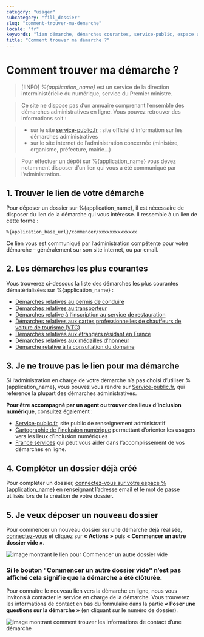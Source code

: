 ```yaml
---
category: "usager"
subcategory: "fill_dossier"
slug: "comment-trouver-ma-demarche"
locale: "fr"
keywords: "lien démarche, démarches courantes, service-public, espace usager, nouveau dossier"
title: "Comment trouver ma démarche ?"
---
```


# Comment trouver ma démarche ?

> [!INFO]
> *%{application_name}* est un service de la direction interministérielle du numérique, service du Premier ministre.

> Ce site ne dispose pas d’un annuaire comprenant l’ensemble des démarches administratives en ligne. Vous pouvez retrouver des informations soit :

> - sur le site [service-public.fr](https://www.service-public.fr) : site officiel d'information sur les démarches administratives
> - sur le site internet de l’administration concernée (ministère, organisme, préfecture, mairie…)

> Pour effectuer un dépôt sur %{application_name} vous devez notamment disposer d’un lien qui vous a été communiqué par l’administration.

## 1. Trouver le lien de votre démarche

Pour déposer un dossier sur %{application_name}, il est nécessaire de disposer du lien de la démarche qui vous intéresse. Il ressemble à un lien de cette forme :

    %{application_base_url}/commencer/xxxxxxxxxxxxxx


Ce lien vous est communiqué par l’administration compétente pour votre démarche – généralement sur son site internet, ou par email.

## 2. Les démarches les plus courantes

Vous trouverez ci-dessous la liste des démarches les plus courantes dématérialisées sur %{application_name} :

- [Démarches relatives au permis de conduire](https://doc.demarches-simplifiees.fr/listes-des-demarches/demarches-relatives-au-permis-de-conduire)
- [Démarches relatives au transporteur](https://doc.demarches-simplifiees.fr/listes-des-demarches/demarches-relatives-au-transporteur)
- [Démarches relative à l’inscription au service de restauration](https://doc.demarches-simplifiees.fr/listes-des-demarches/demarches-relative-a-linscription-au-service-de-restauration)
- [Démarches relatives aux cartes professionnelles de chauffeurs de voiture de tourisme (VTC)](https://doc.demarches-simplifiees.fr/listes-des-demarches/demarches-relatives-aux-cartes-professionnelles-de-chauffeurs-de-voiture-de-tourisme-vtc)
- [Démarches relatives aux étrangers résidant en France](https://doc.demarches-simplifiees.fr/listes-des-demarches/demarches-relatives-aux-titres-de-sejour-pour-les-etrangers)
- [Démarches relatives aux médailles d’honneur](https://doc.demarches-simplifiees.fr/listes-des-demarches/demarches-relatives-aux-medailles-dhonneur)
- [Démarche relative à la consultation du domaine](%{application_base_url}/commencer/consultation-du-domaine)

## 3. Je ne trouve pas le lien pour ma démarche

Si l’administration en charge de votre démarche n’a pas choisi d’utiliser %{application_name}, vous pouvez vous rendre sur [Service-public.fr](https://www.service-public.fr), qui référence la plupart des démarches administratives.

**Pour être accompagné par un agent ou trouver des lieux d’inclusion numérique**, consultez également :

- [Service-public.fr](https://www.service-public.fr), site public de renseignement administratif
- [Cartographie de l’inclusion numérique](https://cartographie.societenumerique.gouv.fr/orientation/besoin) permettant d’orienter les usagers vers les lieux d’inclusion numériques
- [France services](https://www.france-services.gouv.fr/demarches-et-services) qui peut vous aider dans l’accomplissement de vos démarches en ligne.

## 4. Compléter un dossier déjà créé

Pour compléter un dossier, [connectez-vous sur votre espace %{application_name}](/users/sign_in) en renseignant l’adresse email et le mot de passe utilisés lors de la création de votre dossier.

## 5. Je veux déposer un nouveau dossier

Pour commencer un nouveau dossier sur une démarche déjà réalisée, [connectez-vous](/users/sign_in) et cliquez sur **« Actions »** puis **« Commencer un autre dossier vide »**.

![Image montrant le lien pour Commencer un autre dossier vide](faq/usager-dossier-actions-menu-start-new.png)

### Si le bouton "Commencer un autre dossier vide" n’est pas affiché cela signifie que la démarche a été clôturée.

Pour connaitre le nouveau lien vers la démarche en ligne, nous vous invitons à contacter le service en charge de la démarche. Vous trouverez les informations de contact en bas du formulaire dans la partie **« Poser une questions sur la démarche »** (en cliquant sur le numéro de dossier).

![Image montrant comment trouver les informations de contact d’une démarche](faq/usager-procedure-close-focus-contact.png)
